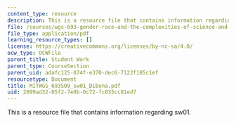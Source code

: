 ```yaml
---
content_type: resource
description: This is a resource file that contains information regarding sw01.
file: /courses/wgs-693-gender-race-and-the-complexities-of-science-and-technology-a-problem-based-learning-experiment-spring-2009/2099ad3205f27e0b0c72fc035cc81ed7_MITWGS_693S09_sw01_Dibona.pdf
file_type: application/pdf
learning_resource_types: []
license: https://creativecommons.org/licenses/by-nc-sa/4.0/
ocw_type: OCWFile
parent_title: Student Work
parent_type: CourseSection
parent_uid: adafc125-074f-e370-dec6-7122f185c1ef
resourcetype: Document
title: MITWGS_693S09_sw01_Dibona.pdf
uid: 2099ad32-05f2-7e0b-0c72-fc035cc81ed7
---
```

This is a resource file that contains information regarding sw01.